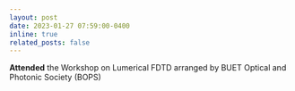 ```yaml
---
layout: post
date: 2023-01-27 07:59:00-0400
inline: true
related_posts: false
---
```


**Attended** the Workshop on Lumerical FDTD arranged by BUET Optical and Photonic Society (BOPS)